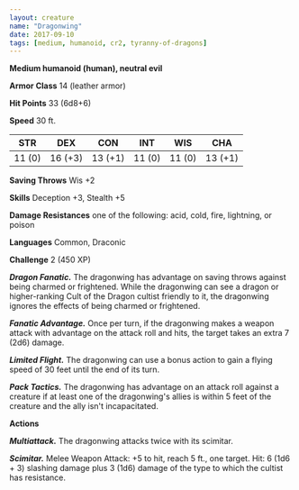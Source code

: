 ```yaml
---
layout: creature
name: "Dragonwing"
date: 2017-09-10
tags: [medium, humanoid, cr2, tyranny-of-dragons]
---
```


**Medium humanoid (human), neutral evil**

**Armor Class** 14 (leather armor)

**Hit Points** 33 (6d8+6)

**Speed** 30 ft.

|   STR   |   DEX   |   CON   |   INT   |   WIS   |   CHA   |
|:-----:|:-----:|:-----:|:-----:|:-----:|:-----:|
| 11 (0) | 16 (+3) | 13 (+1) | 11 (0) | 11 (0) | 13 (+1) |

**Saving Throws** Wis +2

**Skills** Deception +3, Stealth +5

**Damage Resistances** one of the following: acid, cold, fire, lightning, or poison

**Languages** Common, Draconic

**Challenge** 2 (450 XP)

***Dragon Fanatic.*** The dragonwing has advantage on saving throws against being charmed or frightened. While the dragonwing can see a dragon or higher-ranking Cult of the Dragon cultist friendly to it, the dragonwing ignores the effects of being charmed or frightened.

***Fanatic Advantage.*** Once per turn, if the dragonwing makes a weapon attack with advantage on the attack roll and hits, the target takes an extra 7 (2d6) damage.

***Limited Flight.*** The dragonwing can use a bonus action to gain a flying speed of 30 feet until the end of its turn.

***Pack Tactics.*** The dragonwing has advantage on an attack roll against a creature if at least one of the dragonwing's allies is within 5 feet of the creature and the ally isn't incapacitated.

**Actions**

***Multiattack.*** The dragonwing attacks twice with its scimitar.

***Scimitar.*** Melee Weapon Attack: +5 to hit, reach 5 ft., one target. Hit: 6 (1d6 + 3) slashing damage plus 3 (1d6) damage of the type to which the cultist has resistance.

